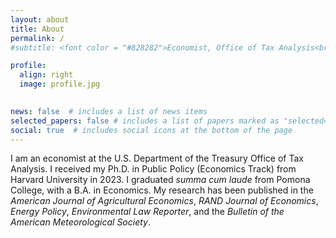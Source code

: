 ```yaml
---
layout: about
title: About
permalink: /
#subtitle: <font color = "#828282">Economist, Office of Tax Analysis<br>U.S. Department of the Treasury</font>

profile:
  align: right
  image: profile.jpg

    
news: false  # includes a list of news items
selected_papers: false # includes a list of papers marked as "selected={true}"
social: true  # includes social icons at the bottom of the page
---
```


I am an economist at the U.S. Department of the Treasury Office of Tax Analysis. I received my Ph.D. in Public Policy (Economics Track) from Harvard University in 2023. I graduated *summa cum laude* from Pomona College, with a B.A. in Economics. My research has been published in the *American Journal of Agricultural Economics*, *RAND Journal of Economics*, *Energy Policy*, *Environmental Law Reporter*, and the *Bulletin of the American Meteorological Society*. 

